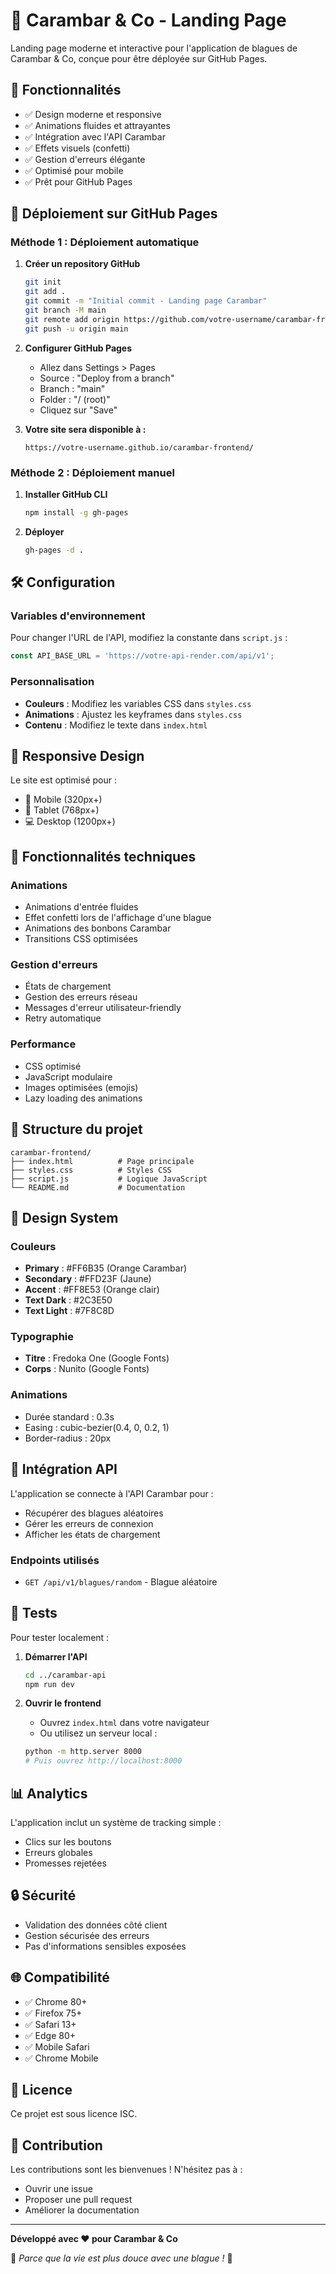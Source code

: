# 🍬 Carambar & Co - Landing Page

Landing page moderne et interactive pour l'application de blagues de Carambar & Co, conçue pour être déployée sur GitHub Pages.

## 🎨 Fonctionnalités

- ✅ Design moderne et responsive
- ✅ Animations fluides et attrayantes
- ✅ Intégration avec l'API Carambar
- ✅ Effets visuels (confetti)
- ✅ Gestion d'erreurs élégante
- ✅ Optimisé pour mobile
- ✅ Prêt pour GitHub Pages

## 🚀 Déploiement sur GitHub Pages

### Méthode 1 : Déploiement automatique

1. **Créer un repository GitHub**
   ```bash
   git init
   git add .
   git commit -m "Initial commit - Landing page Carambar"
   git branch -M main
   git remote add origin https://github.com/votre-username/carambar-frontend.git
   git push -u origin main
   ```

2. **Configurer GitHub Pages**
   - Allez dans Settings > Pages
   - Source : "Deploy from a branch"
   - Branch : "main"
   - Folder : "/ (root)"
   - Cliquez sur "Save"

3. **Votre site sera disponible à :**
   ```
   https://votre-username.github.io/carambar-frontend/
   ```

### Méthode 2 : Déploiement manuel

1. **Installer GitHub CLI**
   ```bash
   npm install -g gh-pages
   ```

2. **Déployer**
   ```bash
   gh-pages -d .
   ```

## 🛠️ Configuration

### Variables d'environnement

Pour changer l'URL de l'API, modifiez la constante dans `script.js` :

```javascript
const API_BASE_URL = 'https://votre-api-render.com/api/v1';
```

### Personnalisation

- **Couleurs** : Modifiez les variables CSS dans `styles.css`
- **Animations** : Ajustez les keyframes dans `styles.css`
- **Contenu** : Modifiez le texte dans `index.html`

## 📱 Responsive Design

Le site est optimisé pour :
- 📱 Mobile (320px+)
- 📱 Tablet (768px+)
- 💻 Desktop (1200px+)

## 🎯 Fonctionnalités techniques

### Animations
- Animations d'entrée fluides
- Effet confetti lors de l'affichage d'une blague
- Animations des bonbons Carambar
- Transitions CSS optimisées

### Gestion d'erreurs
- États de chargement
- Gestion des erreurs réseau
- Messages d'erreur utilisateur-friendly
- Retry automatique

### Performance
- CSS optimisé
- JavaScript modulaire
- Images optimisées (emojis)
- Lazy loading des animations

## 🔧 Structure du projet

```
carambar-frontend/
├── index.html          # Page principale
├── styles.css          # Styles CSS
├── script.js           # Logique JavaScript
└── README.md           # Documentation
```

## 🎨 Design System

### Couleurs
- **Primary** : #FF6B35 (Orange Carambar)
- **Secondary** : #FFD23F (Jaune)
- **Accent** : #FF8E53 (Orange clair)
- **Text Dark** : #2C3E50
- **Text Light** : #7F8C8D

### Typographie
- **Titre** : Fredoka One (Google Fonts)
- **Corps** : Nunito (Google Fonts)

### Animations
- Durée standard : 0.3s
- Easing : cubic-bezier(0.4, 0, 0.2, 1)
- Border-radius : 20px

## 🔗 Intégration API

L'application se connecte à l'API Carambar pour :
- Récupérer des blagues aléatoires
- Gérer les erreurs de connexion
- Afficher les états de chargement

### Endpoints utilisés
- `GET /api/v1/blagues/random` - Blague aléatoire

## 🧪 Tests

Pour tester localement :

1. **Démarrer l'API**
   ```bash
   cd ../carambar-api
   npm run dev
   ```

2. **Ouvrir le frontend**
   - Ouvrez `index.html` dans votre navigateur
   - Ou utilisez un serveur local :
   ```bash
   python -m http.server 8000
   # Puis ouvrez http://localhost:8000
   ```

## 📊 Analytics

L'application inclut un système de tracking simple :
- Clics sur les boutons
- Erreurs globales
- Promesses rejetées

## 🔒 Sécurité

- Validation des données côté client
- Gestion sécurisée des erreurs
- Pas d'informations sensibles exposées

## 🌐 Compatibilité

- ✅ Chrome 80+
- ✅ Firefox 75+
- ✅ Safari 13+
- ✅ Edge 80+
- ✅ Mobile Safari
- ✅ Chrome Mobile

## 📝 Licence

Ce projet est sous licence ISC.

## 🤝 Contribution

Les contributions sont les bienvenues ! N'hésitez pas à :
- Ouvrir une issue
- Proposer une pull request
- Améliorer la documentation

---

**Développé avec ❤️ pour Carambar & Co**

🍬 *Parce que la vie est plus douce avec une blague !* 🍬 